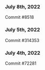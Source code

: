 ### July 8th, 2022

Commit #8518

### July 5th, 2022

Commit #314353


### July 4th, 2022

Commit #72281
